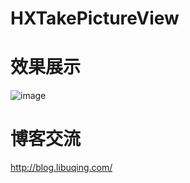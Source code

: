 # HXTakePictureView

# 效果展示

![image](https://github.com/huangxuan518/HXCardSwitchView/blob/master/HXCardSwitchView/xiaoguo.gif)

# 博客交流
 http://blog.libuqing.com/
